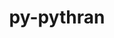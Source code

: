 ---
title: "py-pythran"
layout: cache
categories: [package, develop-2024-02-18]
meta: {"versions": ["0.12.2"], "compilers": ["apple-clang@=15.0.0", "gcc@=11.4.0", "gcc@=12.3.0", "gcc@=9.4.0", "oneapi@=2024.0.0"], "oss": ["ubuntu20.04", "ubuntu22.04", "ventura"], "platforms": ["darwin", "linux"], "targets": ["aarch64", "neoverse_v1", "neoverse_v2", "ppc64le", "x86_64_v3"], "stacks": ["e4s", "e4s-neoverse-v2", "e4s-neoverse_v1", "e4s-oneapi", "e4s-power", "ml-darwin-aarch64-mps", "ml-linux-x86_64-cpu", "ml-linux-x86_64-cuda", "ml-linux-x86_64-rocm", "root", "tutorial"], "num_specs": 28, "num_specs_by_stack": {"ml-darwin-aarch64-mps": 3, "root": 28, "e4s-neoverse_v1": 4, "e4s-power": 4, "e4s": 4, "e4s-neoverse-v2": 4, "ml-linux-x86_64-cpu": 4, "ml-linux-x86_64-cuda": 4, "ml-linux-x86_64-rocm": 3, "tutorial": 1, "e4s-oneapi": 4}}
spec_details: [{"hash": "zdbex3iwo7dcooy5d2wb7orcfllscsqf", "compiler": "apple-clang@=15.0.0", "versions": ["0.12.2"], "os": "ventura", "platform": "darwin", "target": "aarch64", "variants": ["build_system=python_pip"], "stacks": ["ml-darwin-aarch64-mps", "root"], "size": "-", "tarball": "https://binaries.spack.io/develop-2024-02-18/build_cache/darwin-ventura-aarch64/apple-clang-15.0.0/py-pythran-0.12.2/darwin-ventura-aarch64-apple-clang-15.0.0-py-pythran-0.12.2-zdbex3iwo7dcooy5d2wb7orcfllscsqf.spack"}, {"hash": "5kzyjbioyatnhmdstx2zto7h75wc2bgf", "compiler": "apple-clang@=15.0.0", "versions": ["0.12.2"], "os": "ventura", "platform": "darwin", "target": "aarch64", "variants": ["build_system=python_pip"], "stacks": ["ml-darwin-aarch64-mps", "root"], "size": "-", "tarball": "https://binaries.spack.io/develop-2024-02-18/build_cache/darwin-ventura-aarch64/apple-clang-15.0.0/py-pythran-0.12.2/darwin-ventura-aarch64-apple-clang-15.0.0-py-pythran-0.12.2-5kzyjbioyatnhmdstx2zto7h75wc2bgf.spack"}, {"hash": "wfacxd5bihi2bc5ezzzzlh2znnhhojs6", "compiler": "apple-clang@=15.0.0", "versions": ["0.12.2"], "os": "ventura", "platform": "darwin", "target": "aarch64", "variants": ["build_system=python_pip"], "stacks": ["ml-darwin-aarch64-mps", "root"], "size": "-", "tarball": "https://binaries.spack.io/develop-2024-02-18/build_cache/darwin-ventura-aarch64/apple-clang-15.0.0/py-pythran-0.12.2/darwin-ventura-aarch64-apple-clang-15.0.0-py-pythran-0.12.2-wfacxd5bihi2bc5ezzzzlh2znnhhojs6.spack"}, {"hash": "bmdna3d4pzspiqj6tygtrru7jsclm4iu", "compiler": "gcc@=11.4.0", "versions": ["0.12.2"], "os": "ubuntu20.04", "platform": "linux", "target": "neoverse_v1", "variants": ["build_system=python_pip"], "stacks": ["e4s-neoverse_v1", "root"], "size": "-", "tarball": "https://binaries.spack.io/develop-2024-02-18/build_cache/linux-ubuntu20.04-neoverse_v1/gcc-11.4.0/py-pythran-0.12.2/linux-ubuntu20.04-neoverse_v1-gcc-11.4.0-py-pythran-0.12.2-bmdna3d4pzspiqj6tygtrru7jsclm4iu.spack"}, {"hash": "z3ln4gn5ief4esxfeksv7y7zmxl2zsck", "compiler": "gcc@=11.4.0", "versions": ["0.12.2"], "os": "ubuntu20.04", "platform": "linux", "target": "neoverse_v1", "variants": ["build_system=python_pip"], "stacks": ["e4s-neoverse_v1", "root"], "size": "-", "tarball": "https://binaries.spack.io/develop-2024-02-18/build_cache/linux-ubuntu20.04-neoverse_v1/gcc-11.4.0/py-pythran-0.12.2/linux-ubuntu20.04-neoverse_v1-gcc-11.4.0-py-pythran-0.12.2-z3ln4gn5ief4esxfeksv7y7zmxl2zsck.spack"}, {"hash": "dyxnvf3cmx5qwy74zzoogo7hidiizwuq", "compiler": "gcc@=11.4.0", "versions": ["0.12.2"], "os": "ubuntu20.04", "platform": "linux", "target": "neoverse_v1", "variants": ["build_system=python_pip"], "stacks": ["e4s-neoverse_v1", "root"], "size": "-", "tarball": "https://binaries.spack.io/develop-2024-02-18/build_cache/linux-ubuntu20.04-neoverse_v1/gcc-11.4.0/py-pythran-0.12.2/linux-ubuntu20.04-neoverse_v1-gcc-11.4.0-py-pythran-0.12.2-dyxnvf3cmx5qwy74zzoogo7hidiizwuq.spack"}, {"hash": "a76n6tlyrpkhrqdqnw7eea4y3fh4myb6", "compiler": "gcc@=11.4.0", "versions": ["0.12.2"], "os": "ubuntu20.04", "platform": "linux", "target": "neoverse_v1", "variants": ["build_system=python_pip"], "stacks": ["e4s-neoverse_v1", "root"], "size": "-", "tarball": "https://binaries.spack.io/develop-2024-02-18/build_cache/linux-ubuntu20.04-neoverse_v1/gcc-11.4.0/py-pythran-0.12.2/linux-ubuntu20.04-neoverse_v1-gcc-11.4.0-py-pythran-0.12.2-a76n6tlyrpkhrqdqnw7eea4y3fh4myb6.spack"}, {"hash": "m6e47qku34zzccx3xfxfchm7tewadai6", "compiler": "gcc@=9.4.0", "versions": ["0.12.2"], "os": "ubuntu20.04", "platform": "linux", "target": "ppc64le", "variants": ["build_system=python_pip"], "stacks": ["root", "e4s-power"], "size": "-", "tarball": "https://binaries.spack.io/develop-2024-02-18/build_cache/linux-ubuntu20.04-ppc64le/gcc-9.4.0/py-pythran-0.12.2/linux-ubuntu20.04-ppc64le-gcc-9.4.0-py-pythran-0.12.2-m6e47qku34zzccx3xfxfchm7tewadai6.spack"}, {"hash": "boued4ejugtwzwo55vqlvufulsncpkmv", "compiler": "gcc@=9.4.0", "versions": ["0.12.2"], "os": "ubuntu20.04", "platform": "linux", "target": "ppc64le", "variants": ["build_system=python_pip"], "stacks": ["root", "e4s-power"], "size": "-", "tarball": "https://binaries.spack.io/develop-2024-02-18/build_cache/linux-ubuntu20.04-ppc64le/gcc-9.4.0/py-pythran-0.12.2/linux-ubuntu20.04-ppc64le-gcc-9.4.0-py-pythran-0.12.2-boued4ejugtwzwo55vqlvufulsncpkmv.spack"}, {"hash": "uap6oavkodf7huigv3hvebyx6efjew2g", "compiler": "gcc@=9.4.0", "versions": ["0.12.2"], "os": "ubuntu20.04", "platform": "linux", "target": "ppc64le", "variants": ["build_system=python_pip"], "stacks": ["root", "e4s-power"], "size": "-", "tarball": "https://binaries.spack.io/develop-2024-02-18/build_cache/linux-ubuntu20.04-ppc64le/gcc-9.4.0/py-pythran-0.12.2/linux-ubuntu20.04-ppc64le-gcc-9.4.0-py-pythran-0.12.2-uap6oavkodf7huigv3hvebyx6efjew2g.spack"}, {"hash": "sdwo3tcgqxxcb2inlmu6wbyxxxvkatuf", "compiler": "gcc@=9.4.0", "versions": ["0.12.2"], "os": "ubuntu20.04", "platform": "linux", "target": "ppc64le", "variants": ["build_system=python_pip"], "stacks": ["root", "e4s-power"], "size": "-", "tarball": "https://binaries.spack.io/develop-2024-02-18/build_cache/linux-ubuntu20.04-ppc64le/gcc-9.4.0/py-pythran-0.12.2/linux-ubuntu20.04-ppc64le-gcc-9.4.0-py-pythran-0.12.2-sdwo3tcgqxxcb2inlmu6wbyxxxvkatuf.spack"}, {"hash": "s2jcclaeioe7kz54egf2vjkko3pk4hku", "compiler": "gcc@=11.4.0", "versions": ["0.12.2"], "os": "ubuntu20.04", "platform": "linux", "target": "x86_64_v3", "variants": ["build_system=python_pip"], "stacks": ["root", "e4s"], "size": "-", "tarball": "https://binaries.spack.io/develop-2024-02-18/build_cache/linux-ubuntu20.04-x86_64_v3/gcc-11.4.0/py-pythran-0.12.2/linux-ubuntu20.04-x86_64_v3-gcc-11.4.0-py-pythran-0.12.2-s2jcclaeioe7kz54egf2vjkko3pk4hku.spack"}, {"hash": "r4n54jusnzdx5oq5tkjut7yudp7i2tbm", "compiler": "gcc@=11.4.0", "versions": ["0.12.2"], "os": "ubuntu20.04", "platform": "linux", "target": "x86_64_v3", "variants": ["build_system=python_pip"], "stacks": ["root", "e4s"], "size": "-", "tarball": "https://binaries.spack.io/develop-2024-02-18/build_cache/linux-ubuntu20.04-x86_64_v3/gcc-11.4.0/py-pythran-0.12.2/linux-ubuntu20.04-x86_64_v3-gcc-11.4.0-py-pythran-0.12.2-r4n54jusnzdx5oq5tkjut7yudp7i2tbm.spack"}, {"hash": "vdsdtq4vksmn5mxoebbneheigvhiztuh", "compiler": "gcc@=11.4.0", "versions": ["0.12.2"], "os": "ubuntu20.04", "platform": "linux", "target": "x86_64_v3", "variants": ["build_system=python_pip"], "stacks": ["root", "e4s"], "size": "-", "tarball": "https://binaries.spack.io/develop-2024-02-18/build_cache/linux-ubuntu20.04-x86_64_v3/gcc-11.4.0/py-pythran-0.12.2/linux-ubuntu20.04-x86_64_v3-gcc-11.4.0-py-pythran-0.12.2-vdsdtq4vksmn5mxoebbneheigvhiztuh.spack"}, {"hash": "piw6r2m2bhvxctdxwcaamzt3uj3bxffs", "compiler": "gcc@=11.4.0", "versions": ["0.12.2"], "os": "ubuntu20.04", "platform": "linux", "target": "x86_64_v3", "variants": ["build_system=python_pip"], "stacks": ["root", "e4s"], "size": "-", "tarball": "https://binaries.spack.io/develop-2024-02-18/build_cache/linux-ubuntu20.04-x86_64_v3/gcc-11.4.0/py-pythran-0.12.2/linux-ubuntu20.04-x86_64_v3-gcc-11.4.0-py-pythran-0.12.2-piw6r2m2bhvxctdxwcaamzt3uj3bxffs.spack"}, {"hash": "ajq7xxi2pt3yt6kndbrenobugnxddw73", "compiler": "gcc@=11.4.0", "versions": ["0.12.2"], "os": "ubuntu22.04", "platform": "linux", "target": "neoverse_v2", "variants": ["build_system=python_pip"], "stacks": ["e4s-neoverse-v2", "root"], "size": "-", "tarball": "https://binaries.spack.io/develop-2024-02-18/build_cache/linux-ubuntu22.04-neoverse_v2/gcc-11.4.0/py-pythran-0.12.2/linux-ubuntu22.04-neoverse_v2-gcc-11.4.0-py-pythran-0.12.2-ajq7xxi2pt3yt6kndbrenobugnxddw73.spack"}, {"hash": "qmrbcaatybx52xcbfhu3vfc5hlfjbrsn", "compiler": "gcc@=11.4.0", "versions": ["0.12.2"], "os": "ubuntu22.04", "platform": "linux", "target": "neoverse_v2", "variants": ["build_system=python_pip"], "stacks": ["e4s-neoverse-v2", "root"], "size": "-", "tarball": "https://binaries.spack.io/develop-2024-02-18/build_cache/linux-ubuntu22.04-neoverse_v2/gcc-11.4.0/py-pythran-0.12.2/linux-ubuntu22.04-neoverse_v2-gcc-11.4.0-py-pythran-0.12.2-qmrbcaatybx52xcbfhu3vfc5hlfjbrsn.spack"}, {"hash": "upto6iex6ppvsvjxrfrcavzon56iuomm", "compiler": "gcc@=11.4.0", "versions": ["0.12.2"], "os": "ubuntu22.04", "platform": "linux", "target": "neoverse_v2", "variants": ["build_system=python_pip"], "stacks": ["e4s-neoverse-v2", "root"], "size": "-", "tarball": "https://binaries.spack.io/develop-2024-02-18/build_cache/linux-ubuntu22.04-neoverse_v2/gcc-11.4.0/py-pythran-0.12.2/linux-ubuntu22.04-neoverse_v2-gcc-11.4.0-py-pythran-0.12.2-upto6iex6ppvsvjxrfrcavzon56iuomm.spack"}, {"hash": "mzlquoo775bl4nznxo5fkcpbruhmijvf", "compiler": "gcc@=11.4.0", "versions": ["0.12.2"], "os": "ubuntu22.04", "platform": "linux", "target": "neoverse_v2", "variants": ["build_system=python_pip"], "stacks": ["e4s-neoverse-v2", "root"], "size": "-", "tarball": "https://binaries.spack.io/develop-2024-02-18/build_cache/linux-ubuntu22.04-neoverse_v2/gcc-11.4.0/py-pythran-0.12.2/linux-ubuntu22.04-neoverse_v2-gcc-11.4.0-py-pythran-0.12.2-mzlquoo775bl4nznxo5fkcpbruhmijvf.spack"}, {"hash": "paigkc5millxnbs5y4wgzcjshtkror6g", "compiler": "gcc@=11.4.0", "versions": ["0.12.2"], "os": "ubuntu22.04", "platform": "linux", "target": "x86_64_v3", "variants": ["build_system=python_pip"], "stacks": ["ml-linux-x86_64-cpu", "root", "ml-linux-x86_64-cuda"], "size": "-", "tarball": "https://binaries.spack.io/develop-2024-02-18/build_cache/linux-ubuntu22.04-x86_64_v3/gcc-11.4.0/py-pythran-0.12.2/linux-ubuntu22.04-x86_64_v3-gcc-11.4.0-py-pythran-0.12.2-paigkc5millxnbs5y4wgzcjshtkror6g.spack"}, {"hash": "4m4xwnolkrymkzxcuzvbk2nc47lqoopp", "compiler": "gcc@=11.4.0", "versions": ["0.12.2"], "os": "ubuntu22.04", "platform": "linux", "target": "x86_64_v3", "variants": ["build_system=python_pip"], "stacks": ["ml-linux-x86_64-cpu", "root", "ml-linux-x86_64-cuda", "ml-linux-x86_64-rocm"], "size": "-", "tarball": "https://binaries.spack.io/develop-2024-02-18/build_cache/linux-ubuntu22.04-x86_64_v3/gcc-11.4.0/py-pythran-0.12.2/linux-ubuntu22.04-x86_64_v3-gcc-11.4.0-py-pythran-0.12.2-4m4xwnolkrymkzxcuzvbk2nc47lqoopp.spack"}, {"hash": "yzsimitjuh247jcvtkx46hnolsu4m24h", "compiler": "gcc@=11.4.0", "versions": ["0.12.2"], "os": "ubuntu22.04", "platform": "linux", "target": "x86_64_v3", "variants": ["build_system=python_pip"], "stacks": ["ml-linux-x86_64-cpu", "root", "ml-linux-x86_64-cuda", "ml-linux-x86_64-rocm"], "size": "-", "tarball": "https://binaries.spack.io/develop-2024-02-18/build_cache/linux-ubuntu22.04-x86_64_v3/gcc-11.4.0/py-pythran-0.12.2/linux-ubuntu22.04-x86_64_v3-gcc-11.4.0-py-pythran-0.12.2-yzsimitjuh247jcvtkx46hnolsu4m24h.spack"}, {"hash": "pkccbwkjsgyq7jt3bfho5cdy2yej5tyu", "compiler": "gcc@=11.4.0", "versions": ["0.12.2"], "os": "ubuntu22.04", "platform": "linux", "target": "x86_64_v3", "variants": ["build_system=python_pip"], "stacks": ["ml-linux-x86_64-cpu", "root", "ml-linux-x86_64-cuda", "ml-linux-x86_64-rocm"], "size": "-", "tarball": "https://binaries.spack.io/develop-2024-02-18/build_cache/linux-ubuntu22.04-x86_64_v3/gcc-11.4.0/py-pythran-0.12.2/linux-ubuntu22.04-x86_64_v3-gcc-11.4.0-py-pythran-0.12.2-pkccbwkjsgyq7jt3bfho5cdy2yej5tyu.spack"}, {"hash": "yok4is2gzz5evk62eqvfrtelwv5ntjht", "compiler": "gcc@=12.3.0", "versions": ["0.12.2"], "os": "ubuntu22.04", "platform": "linux", "target": "x86_64_v3", "variants": ["build_system=python_pip"], "stacks": ["root", "tutorial"], "size": "-", "tarball": "https://binaries.spack.io/develop-2024-02-18/build_cache/linux-ubuntu22.04-x86_64_v3/gcc-12.3.0/py-pythran-0.12.2/linux-ubuntu22.04-x86_64_v3-gcc-12.3.0-py-pythran-0.12.2-yok4is2gzz5evk62eqvfrtelwv5ntjht.spack"}, {"hash": "2phj5ut64ptxkamnbozfeb7pm3bwhqsk", "compiler": "oneapi@=2024.0.0", "versions": ["0.12.2"], "os": "ubuntu22.04", "platform": "linux", "target": "x86_64_v3", "variants": ["build_system=python_pip"], "stacks": ["e4s-oneapi", "root"], "size": "-", "tarball": "https://binaries.spack.io/develop-2024-02-18/build_cache/linux-ubuntu22.04-x86_64_v3/oneapi-2024.0.0/py-pythran-0.12.2/linux-ubuntu22.04-x86_64_v3-oneapi-2024.0.0-py-pythran-0.12.2-2phj5ut64ptxkamnbozfeb7pm3bwhqsk.spack"}, {"hash": "r7egbxubr4h66z2nc5skyz6btkbm5uja", "compiler": "oneapi@=2024.0.0", "versions": ["0.12.2"], "os": "ubuntu22.04", "platform": "linux", "target": "x86_64_v3", "variants": ["build_system=python_pip"], "stacks": ["e4s-oneapi", "root"], "size": "-", "tarball": "https://binaries.spack.io/develop-2024-02-18/build_cache/linux-ubuntu22.04-x86_64_v3/oneapi-2024.0.0/py-pythran-0.12.2/linux-ubuntu22.04-x86_64_v3-oneapi-2024.0.0-py-pythran-0.12.2-r7egbxubr4h66z2nc5skyz6btkbm5uja.spack"}, {"hash": "srm6yqc5qmjfmtxfpuh53lj7lucofopd", "compiler": "oneapi@=2024.0.0", "versions": ["0.12.2"], "os": "ubuntu22.04", "platform": "linux", "target": "x86_64_v3", "variants": ["build_system=python_pip"], "stacks": ["e4s-oneapi", "root"], "size": "-", "tarball": "https://binaries.spack.io/develop-2024-02-18/build_cache/linux-ubuntu22.04-x86_64_v3/oneapi-2024.0.0/py-pythran-0.12.2/linux-ubuntu22.04-x86_64_v3-oneapi-2024.0.0-py-pythran-0.12.2-srm6yqc5qmjfmtxfpuh53lj7lucofopd.spack"}, {"hash": "adxgbb5tuq6l6pxkj6ldbtlbbthwid2e", "compiler": "oneapi@=2024.0.0", "versions": ["0.12.2"], "os": "ubuntu22.04", "platform": "linux", "target": "x86_64_v3", "variants": ["build_system=python_pip"], "stacks": ["e4s-oneapi", "root"], "size": "-", "tarball": "https://binaries.spack.io/develop-2024-02-18/build_cache/linux-ubuntu22.04-x86_64_v3/oneapi-2024.0.0/py-pythran-0.12.2/linux-ubuntu22.04-x86_64_v3-oneapi-2024.0.0-py-pythran-0.12.2-adxgbb5tuq6l6pxkj6ldbtlbbthwid2e.spack"}]
---